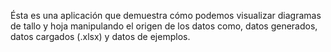 Ésta es una aplicación que demuestra cómo podemos visualizar diagramas de tallo y hoja manipulando el origen de los datos como, datos generados, datos cargados (.xlsx) y datos de ejemplos.


